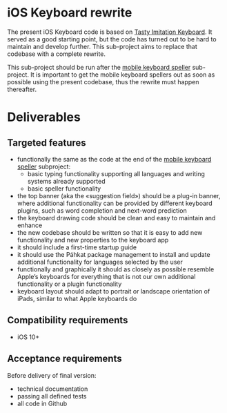 # iOS Keyboard rewrite

The present iOS Keyboard code is based on [Tasty Imitation Keyboard](https://github.com/divvun/tasty-imitation-keyboard). It served as a good starting point, but the code has turned out to be hard to maintain and develop further. This sub-project aims to replace that codebase with a complete rewrite.

This sub-project should be run after the [mobile keyboard speller](MobileSpell.md) sub-project. It is important to get the mobile keyboard spellers out as soon as possible using the present codebase, thus the rewrite must happen thereafter.

# Deliverables

## Targeted features

* functionally the same as the code at the end of the [mobile keyboard speller](MobileSpell.md) subproject:
    * basic typing functionality supporting all languages and writing systems already supported
    * basic speller functionality
* the top banner (aka the «suggestion field») should be a plug-in banner, where additional functionality can be provided by different keyboard plugins, such as word completion and next-word prediction
* the keyboard drawing code should be clean and easy to maintain and enhance
* the new codebase should be written so that it is easy to add new functionality and new properties to the keyboard app
* it should include a first-time startup guide
* it should use the Páhkat package management to install and update additional functionality for languages selected by the user
* functionally and graphically it should as closely as possible resemble Apple’s keyboards for everything that is not our own additional functionality or a plugin functionality
* keyboard layout should adapt to portrait or landscape orientation of iPads, similar to what Apple keyboards do

## Compatibility requirements

* iOS 10+

## Acceptance requirements

Before delivery of final version:

* technical documentation
* passing all defined tests
* all code in Github
